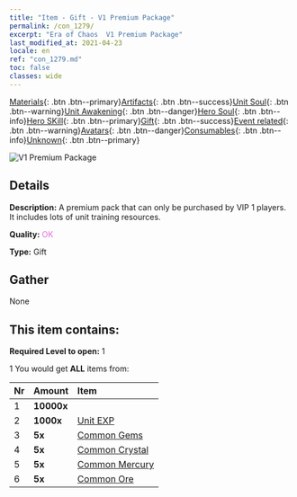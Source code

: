 ```yaml
---
title: "Item - Gift - V1 Premium Package"
permalink: /con_1279/
excerpt: "Era of Chaos  V1 Premium Package"
last_modified_at: 2021-04-23
locale: en
ref: "con_1279.md"
toc: false
classes: wide
---
```

 [Materials](/Items/){: .btn .btn--primary}[Artifacts](/Items/Artifacts/){: .btn .btn--success}[Unit Soul](/Items/UnitSoul/){: .btn .btn--warning}[Unit Awakening](/Items/UnitAwakening/){: .btn .btn--danger}[Hero Soul](/Items/HeroSoul/){: .btn .btn--info}[Hero SKill](/Items/HeroSkill/){: .btn .btn--primary}[Gift](/Items/Gift/){: .btn .btn--success}[Event related](/Items/Events/){: .btn .btn--warning}[Avatars](/Items/Avatars/){: .btn .btn--danger}[Consumables](/Items/Consumables/){: .btn .btn--info}[Unknown](/Items/Unknown/){: .btn .btn--primary}

 ![V1 Premium Package](/images/t/i_905001.png)

## Details
 **Description:** A premium pack that can only be purchased by VIP 1 players. It includes lots of unit training resources.

 **Quality:** <span style="color: #DA70D6">OK</span>

 **Type:** Gift

## Gather

  None

## This item contains:

 **Required Level to open:** 1

 1 You would get **ALL** items  from:

  | Nr | Amount |     Item    |
  |:---|:-------|:------------|
  | 1 |  **10000x** | <i class="fas fa-coins"/> |  | 
  | 2 |  **1000x** | [Unit EXP](/Items/con_902/) |  | 
  | 3 |  **5x** | [Common Gems](/Items/mat_10/) |  | 
  | 4 |  **5x** | [Common Crystal](/Items/mat_11/) |  | 
  | 5 |  **5x** | [Common Mercury](/Items/mat_8/) |  | 
  | 6 |  **5x** | [Common Ore](/Items/mat_6/) |  | 
